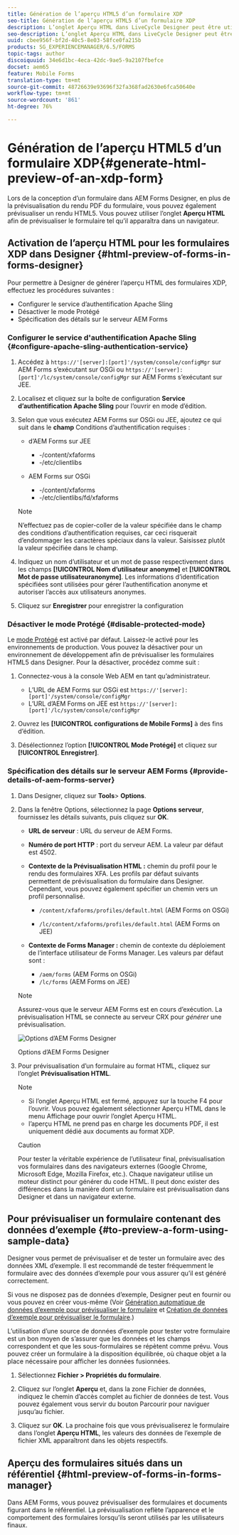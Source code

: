 ```yaml
---
title: Génération de l’aperçu HTML5 d’un formulaire XDP
seo-title: Génération de l’aperçu HTML5 d’un formulaire XDP
description: L’onglet Aperçu HTML dans LiveCycle Designer peut être utilisé pour prévisualiser les formulaires dans un navigateur.
seo-description: L’onglet Aperçu HTML dans LiveCycle Designer peut être utilisé pour prévisualiser les formulaires dans un navigateur.
uuid: cbee956f-bf2d-40c5-8e03-58fce0fa215b
products: SG_EXPERIENCEMANAGER/6.5/FORMS
topic-tags: author
discoiquuid: 34e6d1bc-4eca-42dc-9ae5-9a2107fbefce
docset: aem65
feature: Mobile Forms
translation-type: tm+mt
source-git-commit: 48726639e93696f32fa368fad2630e6fca50640e
workflow-type: tm+mt
source-wordcount: '861'
ht-degree: 76%

---
```



# Génération de l’aperçu HTML5 d’un formulaire XDP{#generate-html-preview-of-an-xdp-form}

Lors de la conception d’un formulaire dans AEM Forms Designer, en plus de la prévisualisation du rendu PDF du formulaire, vous pouvez également prévisualiser un rendu HTML5. Vous pouvez utiliser l’onglet **Aperçu HTML** afin de prévisualiser le formulaire tel qu’il apparaîtra dans un navigateur.

## Activation de l’aperçu HTML pour les formulaires XDP dans Designer {#html-preview-of-forms-in-forms-designer}

Pour permettre à Designer de générer l’aperçu HTML des formulaires XDP, effectuez les procédures suivantes :

* Configurer le service d’authentification Apache Sling
* Désactiver le mode Protégé
* Spécification des détails sur le serveur AEM Forms

### Configurer le service d&#39;authentification Apache Sling {#configure-apache-sling-authentication-service}

1. Accédez à `https://'[server]:[port]'/system/console/configMgr` sur AEM Forms s’exécutant sur OSGi ou
   `https://'[server]:[port]'/lc/system/console/configMgr` sur AEM Forms s’exécutant sur JEE.
1. Localisez et cliquez sur la boîte de configuration **Service d’authentification Apache Sling** pour l’ouvrir en mode d’édition.

1. Selon que vous exécutez AEM Forms sur OSGi ou JEE, ajoutez ce qui suit dans le **champ** Conditions d’authentification requises : 

   *  d’AEM Forms sur JEE

      * -/content/xfaforms
      * -/etc/clientlibs
   * AEM Forms sur OSGi

      * -/content/xfaforms
      * -/etc/clientlibs/fd/xfaforms

   >[!NOTE]
   >
   >N’effectuez pas de copier-coller de la valeur spécifiée dans le champ des conditions d’authentification requises, car ceci risquerait d’endommager les caractères spéciaux dans la valeur. Saisissez plutôt la valeur spécifiée dans le champ.

1. Indiquez un nom d’utilisateur et un mot de passe respectivement dans les champs **[!UICONTROL Nom d’utilisateur anonyme]** et **[!UICONTROL Mot de passe utilisateuranonyme]**. Les informations d’identification spécifiées sont utilisées pour gérer l’authentification anonyme et autoriser l’accès aux utilisateurs anonymes.
1. Cliquez sur **Enregistrer** pour enregistrer la configuration 

### Désactiver le mode Protégé {#disable-protected-mode}

Le [mode Protégé](../../forms/using/get-xdp-pdf-documents-aem.md) est activé par défaut. Laissez-le activé pour les environnements de production. Vous pouvez la désactiver pour un environnement de développement afin de prévisualiser les formulaires HTML5 dans Designer. Pour la désactiver, procédez comme suit :

1. Connectez-vous à la console Web AEM en tant qu’administrateur. 

   * L’URL de AEM Forms sur OSGi est `https://'[server]:[port]'/system/console/configMgr`
   * L’URL d’AEM Forms on JEE est `https://'[server]:[port]'/lc/system/console/configMgr`

1. Ouvrez les **[!UICONTROL configurations de Mobile Forms]** à des fins d’édition.
1. Désélectionnez l’option **[!UICONTROL Mode Protégé]** et cliquez sur **[!UICONTROL Enregistrer]**.

### Spécification des détails sur le serveur AEM Forms  {#provide-details-of-aem-forms-server}

1. Dans Designer, cliquez sur **Tools**> **Options**.
1. Dans la fenêtre Options, sélectionnez la page **Options serveur**, fournissez les détails suivants, puis cliquez sur **OK**.

   * **URL de serveur** : URL du serveur de AEM Forms.

   * **Numéro de port HTTP** : port du serveur AEM. La valeur par défaut est 4502.
   * **Contexte de la Prévisualisation HTML :** chemin du profil pour le rendu des formulaires XFA. Les profils par défaut suivants permettent de prévisualisation du formulaire dans Designer. Cependant, vous pouvez également spécifier un chemin vers un profil personnalisé.

      * `/content/xfaforms/profiles/default.html` (AEM Forms on OSGi)

      * `/lc/content/xfaforms/profiles/default.html` (AEM Forms on JEE)
   * **Contexte de Forms Manager :** chemin de contexte du déploiement de l’interface utilisateur de Forms Manager. Les valeurs par défaut sont :

      * `/aem/forms` (AEM Forms on OSGi)
      * `/lc/forms` (AEM Forms on JEE)

   >[!NOTE]
   >
   >Assurez-vous que le serveur AEM Forms est en cours d’exécution. La prévisualisation HTML se connecte au serveur CRX pour *générer* une prévisualisation.

   ![Options d’AEM Forms Designer ](assets/server_options.png)

   Options d’AEM Forms Designer

1. Pour prévisualisation d’un formulaire au format HTML, cliquez sur l’onglet **Prévisualisation HTML**.

   >[!NOTE]
   >
   >
   >
   >
   >    * Si l’onglet Aperçu HTML est fermé, appuyez sur la touche F4 pour l’ouvrir. Vous pouvez également sélectionner Aperçu HTML dans le menu Affichage pour ouvrir l’onglet Aperçu HTML.
   >    * l’aperçu HTML ne prend pas en charge les documents PDF, il est uniquement dédié aux documents au format XDP.


   >[!CAUTION]
   >
   >Pour tester la véritable expérience de l’utilisateur final, prévisualisation vos formulaires dans des navigateurs externes (Google Chrome, Microsoft Edge, Mozilla Firefox, etc.). Chaque navigateur utilise un moteur distinct pour générer du code HTML. Il peut donc exister des différences dans la manière dont un formulaire est prévisualisation dans Designer et dans un navigateur externe.

## Pour prévisualiser un formulaire contenant des données d’exemple {#to-preview-a-form-using-sample-data}

Designer vous permet de prévisualiser et de tester un formulaire avec des données XML d’exemple. Il est recommandé de tester fréquemment le formulaire avec des données d’exemple pour vous assurer qu’il est généré correctement.

Si vous ne disposez pas de données d’exemple, Designer peut en fournir ou vous pouvez en créer vous-même (Voir [Génération automatique de données d’exemple pour prévisualiser le formulaire](https://help.adobe.com/en_US/AEMForms/6.1/DesignerHelp/WS107c29ade9134a2c136ae6f212a1f379c94-8000.2.html#WS92d06802c76abadb-728f46ac129b395660c-7efe.2) et [Création de données d’exemple pour prévisualiser le formulaire](https://help.adobe.com/en_US/AEMForms/6.1/DesignerHelp/WS107c29ade9134a2c136ae6f212a1f379c94-8000.2.html#WS92d06802c76abadb-728f46ac129b395660c-7eff.2).)

L’utilisation d’une source de données d’exemple pour tester votre formulaire est un bon moyen de s’assurer que les données et les champs correspondent et que les sous-formulaires se répètent comme prévu. Vous pouvez créer un formulaire à la disposition équilibrée, où chaque objet a la place nécessaire pour afficher les données fusionnées.

1. Sélectionnez **Fichier > Propriétés du formulaire**.

1. Cliquez sur l’onglet **Aperçu** et, dans la zone Fichier de données, indiquez le chemin d’accès complet au fichier de données de test. Vous pouvez également vous servir du bouton Parcourir pour naviguer jusqu’au fichier.

1. Cliquez sur **OK**. La prochaine fois que vous prévisualiserez le formulaire dans l’onglet **Aperçu HTML**, les valeurs des données de l’exemple de fichier XML apparaîtront dans les objets respectifs.

## Aperçu des formulaires situés dans un référentiel {#html-preview-of-forms-in-forms-manager}

Dans AEM Forms, vous pouvez prévisualiser des formulaires et documents figurant dans le référentiel. La prévisualisation reflète l’apparence et le comportement des formulaires lorsqu’ils seront utilisés par les utilisateurs finaux.

